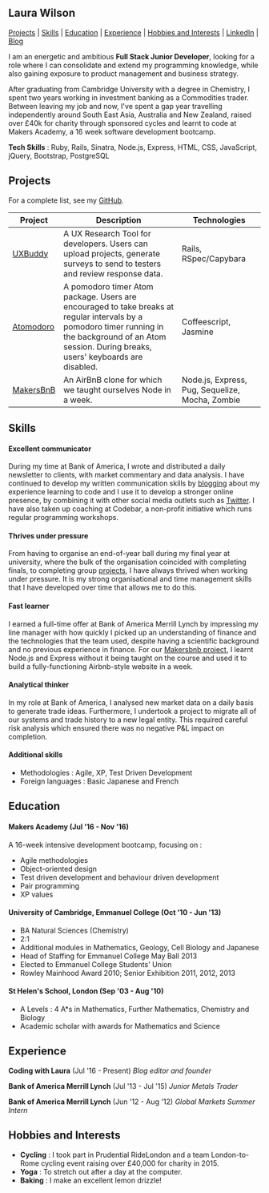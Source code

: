 ## Laura Wilson

[Projects](#projects) | [Skills](#skills) | [Education](#education) | [Experience](#experience) | [Hobbies and Interests](#hobbies-and-interests) | [LinkedIn](http://www.linkedin.com/in/laurasewilson) | [Blog](http://codingwithlaura.wordpress.com)

I am an energetic and ambitious **Full Stack Junior Developer**, looking for a role where I can consolidate and extend my programming knowledge, while also gaining exposure to product management and business strategy.

After graduating from Cambridge University with a degree in Chemistry, I spent two years working in investment banking as a Commodities trader. Between leaving my job and now, I've spent a gap year travelling independently around South East Asia, Australia and New Zealand, raised over £40k for charity through sponsored cycles and learnt to code at Makers Academy, a 16 week software development bootcamp.

**Tech Skills** : Ruby, Rails, Sinatra, Node.js, Express, HTML, CSS, JavaScript, jQuery, Bootstrap, PostgreSQL

## Projects

For a complete list, see my [GitHub](https://github.com/lsewilson?tab=repositories).

| Project   | Description | Technologies |
|---        |---         |---           |
| [UXBuddy](https://www.github.com/uxbuddy/uxbuddy) | A UX Research Tool for developers. Users can upload projects, generate surveys to send to testers and review response data. | Rails, RSpec/Capybara |
|[Atomodoro](https://www.github.com/lsewilson/atomodoro)| A pomodoro timer Atom package. Users are encouraged to take breaks at regular intervals by a pomodoro timer running in the background of an Atom session. During breaks, users' keyboards are disabled. | Coffeescript, Jasmine|
| [MakersBnB](https://github.com/lsewilson/makers-bnb) | An AirBnB clone for which we taught ourselves Node in a week. | Node.js, Express, Pug, Sequelize, Mocha, Zombie |

## Skills

#### Excellent communicator

During my time at Bank of America, I wrote and distributed a daily newsletter to clients, with market commentary and data analysis. I have continued to develop my written communication skills by [blogging](http://codingwithlaura.wordpress.com) about my experience learning to code and I use it to develop a stronger online presence, by combining it with other social media outlets such as [Twitter](https://twitter.com/wilslau).
I have also taken up coaching at Codebar, a non-profit initiative which runs regular programming workshops.

#### Thrives under pressure

From having to organise an end-of-year ball during my final year at university, where the bulk of the organisation coincided with completing finals, to completing group [projects](#projects), I have always thrived when working under pressure. It is my strong organisational and time management skills that I have developed over time that allows me to do this.

#### Fast learner

I earned a full-time offer at Bank of America Merrill Lynch by impressing my line manager with how quickly I picked up an understanding of finance and the technologies that the team used, despite having a scientific background and no previous experience in finance. For our [Makersbnb project](http://github.com/lsewilson/makers-bnb), I learnt Node.js and Express without it being taught on the course and used it to build a fully-functioning Airbnb-style website in a week.

#### Analytical thinker

In my role at Bank of America, I analysed new market data on a daily basis to generate trade ideas. Furthermore, I undertook a project to migrate all of our systems and trade history to a new legal entity. This required careful risk analysis which ensured there was no negative P&L impact on completion.

#### Additional skills

 - Methodologies : Agile, XP, Test Driven Development
 - Foreign languages : Basic Japanese and French

## Education

#### Makers Academy (Jul '16 - Nov '16)

A 16-week intensive development bootcamp, focusing on :

- Agile methodologies
- Object-oriented design
- Test driven development and behaviour driven development
- Pair programming
- XP values

#### University of Cambridge, Emmanuel College  (Oct '10 - Jun '13)

- BA Natural Sciences (Chemistry)
- 2:1
- Additional modules in Mathematics, Geology, Cell Biology and Japanese
- Head of Staffing for Emmanuel College May Ball 2013
- Elected to Emmanuel College Students' Union
- Rowley Mainhood Award 2010; Senior Exhibition 2011, 2012, 2013

#### St Helen's School, London (Sep '03 - Aug '10)

- A Levels : 4 A*s in Mathematics, Further Mathematics, Chemistry and Biology
- Academic scholar with awards for Mathematics and Science

## Experience

**Coding with Laura** (Jul '16 - Present)
*Blog editor and founder*

**Bank of America Merrill Lynch** (Jul '13 - Jul '15)
*Junior Metals Trader*

**Bank of America Merrill Lynch** (Jun '12 - Aug '12)
*Global Markets Summer Intern*

## Hobbies and Interests
- **Cycling** : I took part in Prudential RideLondon and a team London-to-Rome cycling event raising over £40,000 for charity in 2015.
- **Yoga** : To stretch out after a day at the computer.
- **Baking** : I make an excellent lemon drizzle!

